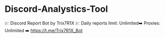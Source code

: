 # Discord-Analystics-Tool
💹 Discord Report Bot by Trix7R1X 💹 Daily reports limit: Unlimited➡️ Proxies: Unlimited ➡️ https://t.me/Trix7R1X_Bot
